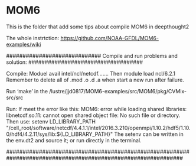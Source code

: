 # MOM6

This is the folder that add some tips about compile MOM6 in deepthought2

The whole instrtction: https://github.com/NOAA-GFDL/MOM6-examples/wiki


#############################     Compile and run problems and solution:    ###################################

Compile: 
Moduel avail intel/ncl/netcdf…….   Then module load ncl/6.2.1
Remember to delete all of .mod .o .d .a when start a new run after failure. 

Run ‘make’ in the /lustre/jjd0817/MOM6-examples/src/MOM6/pkg/CVMix-src/src


Run: 
If meet the error like this: MOM6: error while loading shared libraries: libnetcdf.so.11: cannot open shared object file: No such file or directory.
Then use: setenv LD_LIBRARY_PATH "/cell_root/software/netcdf/4.4.1.1/intel/2016.3.210/openmpi/1.10.2/hdf5/1.10.0/hdf4/4.2.11/sys/lib:${LD_LIBRARY_PATH}"
The setenv can be written in the env.dt2 and source it; or run directly in the terminal. 

##############################################################################################################
